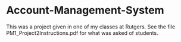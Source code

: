 # Account-Management-System
This was a project given in one of my classes at Rutgers. See the file PM1_Project2Instructions.pdf for what was asked of students.  
